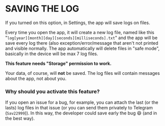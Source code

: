 # SAVING THE LOG

If you turned on this option, in Settings, the app will save logs on files.

Every time you open the app, it will create a new log file, named like this "<code>log[year][month][day][seconds][milliseconds].txt</code>" and the app will be save every log there (also exception/error/message that aren't not printed and visible normally. The app automatically will delete files in "safe mode", basically in the device will be max 7 log files.

**This feature needs "Storage" permission to work.**

Your data, of course, will **not** be saved. The log files will contain messages about the app, not about you.



### Why should you activate this feature?

If you open an issue for a bug, for example, you can attach the last (or the lasts) log files in that issue (or you can send them privately to Telegram (<code>Sav22999</code>)). In this way, the developer could save early the bug :smile: (and in the best way).